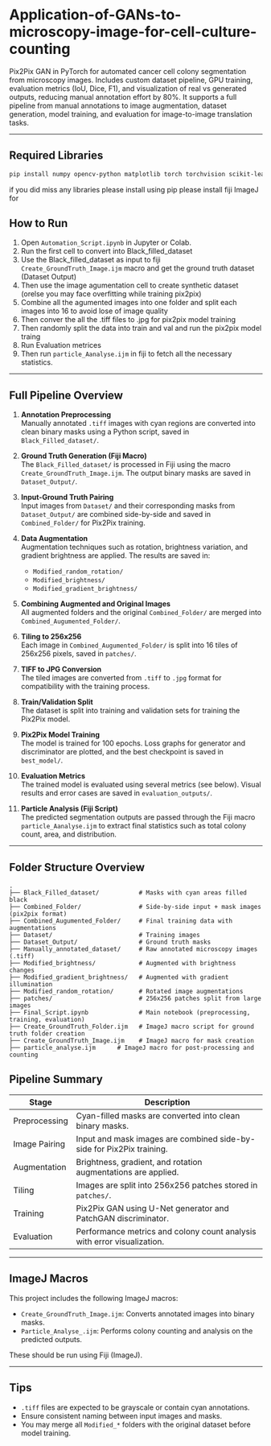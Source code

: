 # Application-of-GANs-to-microscopy-image-for-cell-culture-counting
Pix2Pix GAN in PyTorch for automated cancer cell colony segmentation from microscopy images. Includes custom dataset pipeline, GPU training, evaluation metrics (IoU, Dice, F1), and visualization of real vs generated outputs, reducing manual annotation effort by 80%.  It supports a full pipeline from manual annotations to image augmentation, dataset generation, model training, and evaluation for image-to-image translation tasks.

---

## Required Libraries

```bash
pip install numpy opencv-python matplotlib torch torchvision scikit-learn scipy pandas
```
if you did miss any libraries please install using pip
please install fiji ImageJ for 
## How to Run

1. Open `Automation_Script.ipynb` in Jupyter or Colab.
2. Run the first cell to convert into Black_filled_dataset
3. Use the Black_filled_dataset as input to fiji `Create_GroundTruth_Image.ijm` macro and get the ground truth dataset (Dataset Output)
4. Then use the image agumentation cell to create synthetic dataset (orelse you may face overfitting while training pix2pix)
5. Combine all the agumented images into one folder and split each images into 16 to avoid lose of image quality
6. Then conver the all the .tiff files to .jpg for pix2pix model training
7. Then randomly split the data into train and val and run the pix2pix model traing
8. Run Evaluation metrices 
9. Then run `particle_Aanalyse.ijm` in fiji to fetch all the necessary statistics.


---

## Full Pipeline Overview

1. **Annotation Preprocessing**  
   Manually annotated `.tiff` images with cyan regions are converted into clean binary masks using a Python script, saved in `Black_Filled_dataset/`.

2. **Ground Truth Generation (Fiji Macro)**  
   The `Black_Filled_dataset/` is processed in Fiji using the macro `Create_GroundTruth_Image.ijm`. The output binary masks are saved in `Dataset_Output/`.

3. **Input-Ground Truth Pairing**  
   Input images from `Dataset/` and their corresponding masks from `Dataset_Output/` are combined side-by-side and saved in `Combined_Folder/` for Pix2Pix training.

4. **Data Augmentation**  
   Augmentation techniques such as rotation, brightness variation, and gradient brightness are applied. The results are saved in:
   - `Modified_random_rotation/`
   - `Modified_brightness/`
   - `Modified_gradient_brightness/`

5. **Combining Augmented and Original Images**  
   All augmented folders and the original `Combined_Folder/` are merged into `Combined_Augumented_Folder/`.

6. **Tiling to 256x256**  
   Each image in `Combined_Augumented_Folder/` is split into 16 tiles of 256x256 pixels, saved in `patches/`.

7. **TIFF to JPG Conversion**  
   The tiled images are converted from `.tiff` to `.jpg` format for compatibility with the training process.

8. **Train/Validation Split**  
   The dataset is split into training and validation sets for training the Pix2Pix model.

9. **Pix2Pix Model Training**  
   The model is trained for 100 epochs. Loss graphs for generator and discriminator are plotted, and the best checkpoint is saved in `best_model/`.

10. **Evaluation Metrics**  
   The trained model is evaluated using several metrics (see below). Visual results and error cases are saved in `evaluation_outputs/`.

11. **Particle Analysis (Fiji Script)**  
   The predicted segmentation outputs are passed through the Fiji macro `particle_Aanalyse.ijm` to extract final statistics such as total colony count, area, and distribution.

---


## Folder Structure Overview

```
.
├── Black_Filled_dataset/           # Masks with cyan areas filled black
├── Combined_Folder/                # Side-by-side input + mask images (pix2pix format)
├── Combined_Augumented_Folder/     # Final training data with augmentations
├── Dataset/                        # Training images
├── Dataset_Output/                 # Ground truth masks
├── Manually_annotated_dataset/     # Raw annotated microscopy images (.tiff)
├── Modified_brightness/            # Augmented with brightness changes
├── Modified_gradient_brightness/   # Augmented with gradient illumination
├── Modified_random_rotation/       # Rotated image augmentations
├── patches/                        # 256x256 patches split from large images
├── Final_Script.ipynb              # Main notebook (preprocessing, training, evaluation)
├── Create_GroundTruth_Folder.ijm   # ImageJ macro script for ground truth folder creation
├── Create_GroundTruth_Image.ijm    # ImageJ macro for mask creation
├── particle_analyse.ijm      # ImageJ macro for post-processing and counting
```

## Pipeline Summary

| Stage            | Description                                                                       |
|------------------|-----------------------------------------------------------------------------------|
| Preprocessing     | Cyan-filled masks are converted into clean binary masks.                         |
| Image Pairing     | Input and mask images are combined side-by-side for Pix2Pix training.            |
| Augmentation      | Brightness, gradient, and rotation augmentations are applied.                    |
| Tiling            | Images are split into 256x256 patches stored in `patches/`.                      |
| Training          | Pix2Pix GAN using U-Net generator and PatchGAN discriminator.                    |
| Evaluation        | Performance metrics and colony count analysis with error visualization.          |

---


## ImageJ Macros

This project includes the following ImageJ macros:

- `Create_GroundTruth_Image.ijm`: Converts annotated images into binary masks.
- `Particle_Analyse_.ijm`: Performs colony counting and analysis on the predicted outputs.

These should be run using Fiji (ImageJ).

---

## Tips

- `.tiff` files are expected to be grayscale or contain cyan annotations.
- Ensure consistent naming between input images and masks.
- You may merge all `Modified_*` folders with the original dataset before model training.
